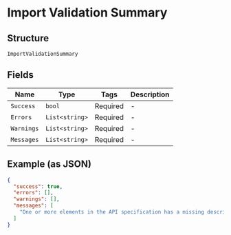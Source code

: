 
# Import Validation Summary

## Structure

`ImportValidationSummary`

## Fields

| Name | Type | Tags | Description |
|  --- | --- | --- | --- |
| `Success` | `bool` | Required | - |
| `Errors` | `List<string>` | Required | - |
| `Warnings` | `List<string>` | Required | - |
| `Messages` | `List<string>` | Required | - |

## Example (as JSON)

```json
{
  "success": true,
  "errors": [],
  "warnings": [],
  "messages": [
    "One or more elements in the API specification has a missing description field."
  ]
}
```

